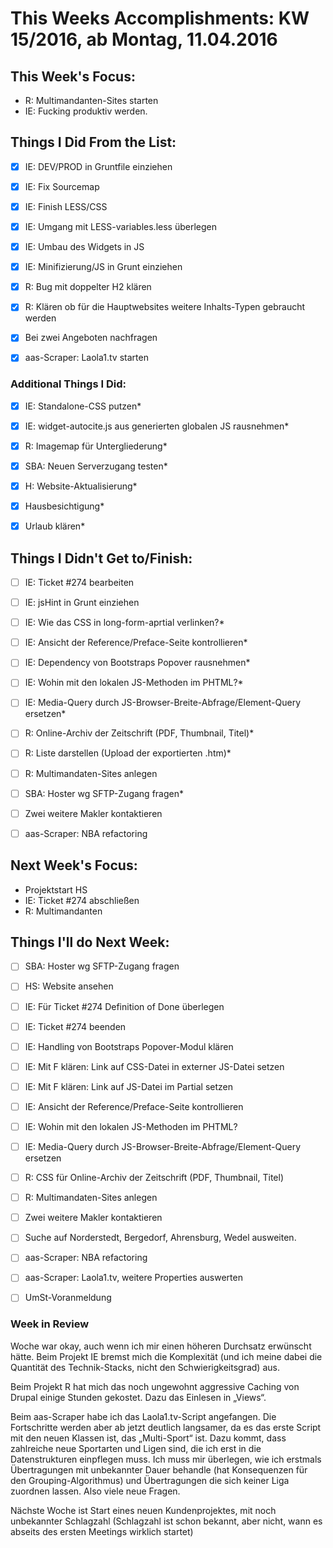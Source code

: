 # This Weeks Accomplishments: KW 15/2016, ab Montag, 11.04.2016



## This Week's Focus:
* R: Multimandanten-Sites starten
* IE: Fucking produktiv werden.


## Things I Did From the List:
- [x] IE: DEV/PROD in Gruntfile einziehen
- [x] IE: Fix Sourcemap
- [x] IE: Finish LESS/CSS
- [x] IE: Umgang mit LESS-variables.less überlegen
- [x] IE: Umbau des Widgets in JS
- [x] IE: Minifizierung/JS in Grunt einziehen
- [x] R: Bug mit doppelter H2 klären
- [x] R: Klären ob für die Hauptwebsites weitere Inhalts-Typen gebraucht werden
- [x] Bei zwei Angeboten nachfragen
- [x] aas-Scraper: Laola1.tv starten


### Additional Things I Did:
- [x] IE: Standalone-CSS putzen*
- [x] IE: widget-autocite.js aus generierten globalen JS rausnehmen*
- [x] R: Imagemap für Untergliederung*
- [x] SBA: Neuen Serverzugang testen*
- [x] H: Website-Aktualisierung*
- [x] Hausbesichtigung*
- [x] Urlaub klären*


## Things I Didn't Get to/Finish:
- [ ] IE: Ticket #274 bearbeiten
- [ ] IE: jsHint in Grunt einziehen
- [ ] IE: Wie das CSS in long-form-aprtial verlinken?*
- [ ] IE: Ansicht der Reference/Preface-Seite kontrollieren*
- [ ] IE: Dependency von Bootstraps Popover rausnehmen*
- [ ] IE: Wohin mit den lokalen JS-Methoden im PHTML?*
- [ ] IE: Media-Query durch JS-Browser-Breite-Abfrage/Element-Query ersetzen*
- [ ] R: Online-Archiv der Zeitschrift (PDF, Thumbnail, Titel)*
- [ ] R: Liste darstellen (Upload der exportierten .htm)*
- [ ] R: Multimandaten-Sites anlegen
- [ ] SBA: Hoster wg SFTP-Zugang fragen*
- [ ] Zwei weitere Makler kontaktieren
- [ ] aas-Scraper: NBA refactoring


## Next Week's Focus: 
* Projektstart HS
* IE: Ticket #274 abschließen
* R: Multimandanten


## Things I'll do Next Week:
- [ ] SBA: Hoster wg SFTP-Zugang fragen
- [ ] HS: Website ansehen
- [ ] IE: Für Ticket #274 Definition of Done überlegen
- [ ] IE: Ticket #274 beenden
- [ ] IE: Handling von Bootstraps Popover-Modul klären
- [ ] IE: Mit F klären: Link auf CSS-Datei in externer JS-Datei setzen
- [ ] IE: Mit F klären: Link auf JS-Datei im Partial setzen
- [ ] IE: Ansicht der Reference/Preface-Seite kontrollieren
- [ ] IE: Wohin mit den lokalen JS-Methoden im PHTML?
- [ ] IE: Media-Query durch JS-Browser-Breite-Abfrage/Element-Query ersetzen
- [ ] R: CSS für Online-Archiv der Zeitschrift (PDF, Thumbnail, Titel)
- [ ] R: Multimandaten-Sites anlegen
- [ ] Zwei weitere Makler kontaktieren
- [ ] Suche auf Norderstedt, Bergedorf, Ahrensburg, Wedel ausweiten.
- [ ] aas-Scraper: NBA refactoring
- [ ] aas-Scraper: Laola1.tv, weitere Properties auswerten
- [ ] UmSt-Voranmeldung


### Week in Review

Woche war okay, auch wenn ich mir einen höheren Durchsatz erwünscht hätte. Beim Projekt IE bremst mich die Komplexität (und ich meine dabei die Quantität des Technik-Stacks, nicht den Schwierigkeitsgrad) aus. 

Beim Projekt R hat mich das noch ungewohnt aggressive Caching von Drupal einige Stunden gekostet. Dazu das Einlesen in „Views“.

Beim aas-Scraper habe ich das Laola1.tv-Script angefangen. Die Fortschritte werden aber ab jetzt deutlich langsamer, da es das erste Script mit den neuen Klassen ist, das „Multi-Sport“ ist. Dazu kommt, dass zahlreiche neue Sportarten und Ligen sind, die ich erst in die Datenstrukturen einpflegen muss. Ich muss mir überlegen, wie ich erstmals Übertragungen mit unbekannter Dauer behandle (hat Konsequenzen für den Grouping-Algorithmus) und Übertragungen die sich keiner Liga zuordnen lassen. Also viele neue Fragen.

Nächste Woche ist Start eines neuen Kundenprojektes, mit noch unbekannter Schlagzahl (Schlagzahl ist schon bekannt, aber nicht, wann es abseits des ersten Meetings wirklich startet)
 
